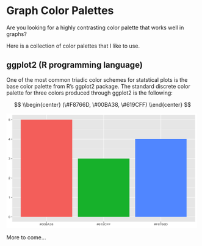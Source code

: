 Graph Color Palettes
====================

Are you looking for a highly contrasting color palette that works well
in graphs?

Here is a collection of color palettes that I like to use.

ggplot2 (R programming language)
--------------------------------

One of the most common triadic color schemes for statstical plots is the
base color palette from R’s ggplot2 package. The standard discrete color
palette for three colors produced through ggplot2 is the following:

$$
\\begin{center}
(\#F8766D, \#00BA38, \#619CFF)
\\end{center}
$$

<img src="ggplotStandard3.png" width=500 height=300/>

More to come…
